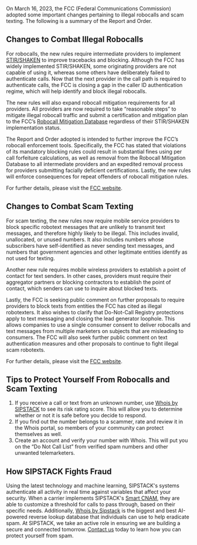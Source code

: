 On March 16, 2023, the FCC (Federal Communications Commission) adopted some important changes pertaining to illegal robocalls and scam texting. The following is a summary of the Report and Order.

## Changes to Combat Illegal Robocalls

For robocalls, the new rules require intermediate providers to implement [STIR/SHAKEN](https://www.sipstack.com/resources/knowledge-base/regulatory/what-is-stir-shaken/) to improve tracebacks and blocking. Although the FCC has widely implemented STIR/SHAKEN, some originating providers are not capable of using it, whereas some others have deliberately failed to authenticate calls. Now that the next provider in the call path is required to authenticate calls, the FCC is closing a gap in the caller ID authentication regime, which will help identify and block illegal robocalls.

The new rules will also expand robocall mitigation requirements for all providers. All providers are now required to take “reasonable steps” to mitigate illegal robocall traffic and submit a certification and mitigation plan to the FCC’s [Robocall Mitigation Database](https://www.sipstack.com/resources/knowledge-base/regulatory/what-is-the-robocall-mitigation-database/) regardless of their STIR/SHAKEN implementation status.

The Report and Order adopted is intended to further improve the FCC’s robocall enforcement tools. Specifically, the FCC has stated that violations of its mandatory blocking rules could result in substantial fines using per call forfeiture calculations, as well as removal from the Robocall Mitigation Database to all intermediate providers and an expedited removal process for providers submitting facially deficient certifications. Lastly, the new rules will enforce consequences for repeat offenders of robocall mitigation rules.

For further details, please visit the <a href= 'https://www.fcc.gov/document/fcc-closes-gap-caller-id-authentication-regime-0' target="_blank"> FCC website</a>. 

## Changes to Combat Scam Texting

For scam texting, the new rules now require mobile service providers to block specific robotext messages that are unlikely to transmit text messages, and therefore highly likely to be illegal. This includes invalid, unallocated, or unused numbers. It also includes numbers whose subscribers have self-identified as never sending text messages, and numbers that government agencies and other legitimate entities identify as not used for texting.

Another new rule requires mobile wireless providers to establish a point of contact for text senders. In other cases, providers must require their aggregator partners or blocking contractors to establish the point of contact, which senders can use to inquire about blocked texts.

Lastly, the FCC is seeking public comment on further proposals to require providers to block texts from entities the FCC has cited as illegal robotexters. It also wishes to clarify that Do-Not-Call Registry protections apply to text messaging and closing the lead generator loophole. This allows companies to use a single consumer consent to deliver robocalls and text messages from multiple marketers on subjects that are misleading to consumers. The FCC will also seek further public comment on text authentication measures and other proposals to continue to fight illegal scam robotexts.

For further details, please visit the <a href= 'https://www.fcc.gov/document/fcc-closes-gap-caller-id-authentication-regime-0' target="_blank"> FCC website</a>. 

## Tips to Protect Yourself From Robocalls and Scam Texting

1. If you receive a call or text from an unknown number, use [Whois by SIPSTACK](https://whois.sipstack.com/) to see its risk rating score. This will allow you to determine whether or not it is safe before you decide to respond.  
2. If you find out the number belongs to a scammer, rate and review it in the Whois portal, so members of your community can protect themselves as well.
3. Create an account and verify your number with Whois. This will put you on the “Do Not Call List” from verified spam numbers and other unwanted telemarketers.

## How SIPSTACK Fights Fraud

Using the latest technology and machine learning, SIPSTACK's systems authenticate all activity in real time against variables that affect your security. When a carrier implements SIPSTACK's [Smart CNAM](https://www.sipstack.com/products/smart-cnam), they are able to customize a threshold for calls to pass through, based on their specific needs. Additionally, [Whois by Sipstack](https://whois.sipstack.com/) is the biggest and best AI-powered reverse lookup database that individuals can use to help eradicate spam. At SIPSTACK, we take an active role in ensuring we are building a secure and connected tomorrow. [Contact us](https://www.sipstack.com/contact/us) today to learn how you can protect yourself from spam.
